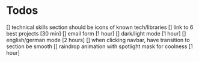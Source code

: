 # Todos

[] technical skills section should be icons of known tech/libraries
[] link to 6 best projects [30 min]
[] email form [1 hour]
[] dark/light mode [1 hour]
[] english/german mode [2 hours]
[] when clicking navbar, have transition to section be smooth
[] raindrop animation with spotlight mask for coolness [1 hour]
